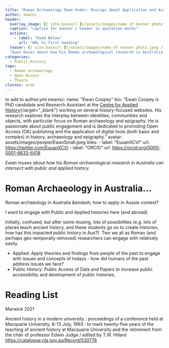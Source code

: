 ```yaml
---
title: "Roman Archaeology Down Under: Musings about Application and Accessibility"
author: ewansc
header:
  overlay_image: {{ site.baseurl }}/assets/images/name of banner photo.jpeg/.png
  caption: "caption for banner / header in quotation marks"
  actions:
    - label: "Read Below"
      url: "URL to first heading"
  teaser: {{ site.baseurl }}/assets/images/name of teaser photo.jpeg / .png
  "Ewan muses about how his Roman archaeological research in Australia can intersect with public and applied history."
categories:
  - Public_History
tags:
  - Roman archaeology
  - Open Access
  - Theory
classes: wide
---
```


to add to author.yml
ewansc:
  name: "Ewan Coopey"
  bio: "Ewan Coopey is PhD candidate and Research Assistant at the [Centre for Applied History](https://www.mq.edu.au/research/research-centres-groups-and-facilities/resilient-societies/centres/centre-for-applied-history){:target="_blank"} working on several history-focused websites. His research explores the interplay between identities, communities and objects, with particular focus on Roman archaeology and epigraphy. He is passionate about public engagement and is dedicated to promoting Open Access (OA) publishing and the application of digital tools (both basic and complex) in history, archaeology and epigraphy."
  avatar: assets/images/people/EwanSmall.jpeg
  links:
    - label: "EuuanXCVI"
      url: https://twitter.com/EuuanXCVI
    - label: "ORCID"
      url: https://orcid.org/0000-0001-8633-6418

_Ewan muses about how his Roman archaeological research in Australia can intersect with public and applied history._

# Roman Archaeology in Australia...
Roman archaeology in Australia &endash; how to apply in Aussie context?

I want to engage with Public and Applied histories here (and abroad)

Initially, confused, but after some musing, lots of possibilities (e.g. lots of places teach ancient history, and these students go on to create histories, how has this impacted public history in Aus?). Two we all as Roman (and perhaps geo-temporally removed) researchers can engage with relatively easily.
- Applied: Apply theories and findings from people of the past to engage with issues and concepts of todays - how did humans of the past address issues we face?
- Public History: Public Access of Data and Papers to increase public accessibility and development of public histories.

# Reading List
Marwick 2021

Ancient history in a modern university : proceedings of a conference held at Macquarie University, 8-13 July, 1993 : to mark twenty-five years of the teaching of ancient history at Macquarie University and the retirement from the chair of professor Edwin Judge / edited by T.W. Hillard https://catalogue.nla.gov.au/Record/530778
